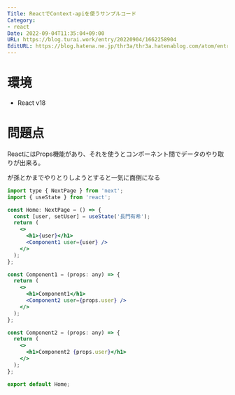 ```yaml
---
Title: ReactでContext-apiを使うサンプルコード
Category:
- react
Date: 2022-09-04T11:35:04+09:00
URL: https://blog.turai.work/entry/20220904/1662258904
EditURL: https://blog.hatena.ne.jp/thr3a/thr3a.hatenablog.com/atom/entry/4207112889914786556
---
```


# 環境

- React v18

# 問題点

ReactにはProps機能があり、それを使うとコンポーネント間でデータのやり取りが出来る。

が孫とかまでやりとりしようとすると一気に面倒になる

```jsx
import type { NextPage } from 'next';
import { useState } from 'react';

const Home: NextPage = () => {
  const [user, setUser] = useState('長門有希');
  return (
    <>
      <h1>{user}</h1>
      <Component1 user={user} />
    </>
  );
};

const Component1 = (props: any) => {
  return (
    <>
      <h1>Component1</h1>
      <Component2 user={props.user} />
    </>
  );
};

const Component2 = (props: any) => {
  return (
    <>
      <h1>Component2 {props.user}</h1>
    </>
  );
};

export default Home;
```
